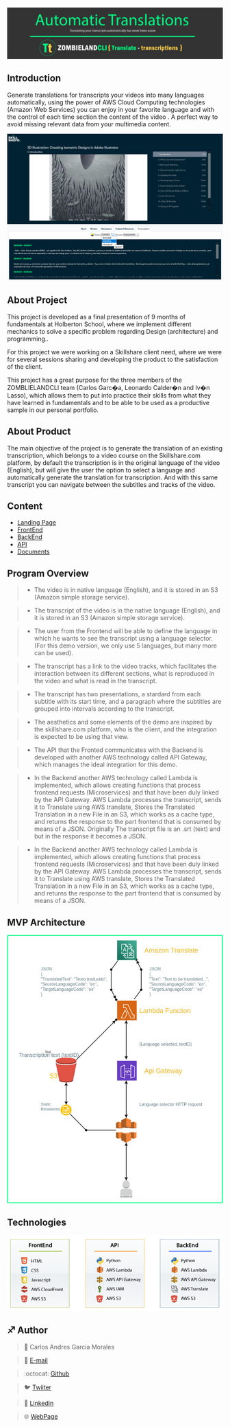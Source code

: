 ![](Top.png)

## Introduction

Generate translations for transcripts your videos into many languages automatically, using the power of AWS Cloud Computing technologies (Amazon Web Services) you can enjoy in your favorite language and with the control of each time section the content of the video . A perfect way to avoid missing relevant data from your multimedia content.

![](Demov2.jpg)
## About Project

This project is developed as a final presentation of 9 months of fundamentals at Holberton School, where we implement different mechanics to solve a specific problem regarding Design (architecture) and programming..

For this project we were working on a Skillshare client need, where we were for several sessions sharing and developing the product to the satisfaction of the client.

This project has a great purpose for the three members of the ZOMBLIELANDCLI team (Carlos Garc�a, Leonardo Calder�n and Iv�n Lasso), which allows them to put into practice their skills from what they have learned in fundamentals and to be able to be used as a productive sample in our personal portfolio.

## About Product

The main objective of the project is to generate the translation of an existing transcription, which belongs to a video course on the Skillshare.com platform, by default the transcription is in the original language of the video (English), but will give the user the option to select a language and automatically generate the translation for transcription. And with this same transcript you can navigate between the subtitles and tracks of the video.

## Content

- [Landing Page](/https://agzsoftsi.github.io/Automatic_Translations/)
- [FrontEnd](/FrontEnd)
- [BackEnd](/BackEnd)
- [API](/API)
- [Documents](/Documents)

## Program Overview

> - The video is in native language (English), and it is stored in an S3 (Amazon simple storage service).

> - The transcript of the video is in the native language (English), and it is stored in an S3 (Amazon simple storage service).

> - The user from the Frontend will be able to define the language in which he wants to see the transcript using a language selector. (For this demo version, we only use 5 languages, but many more can be used).

> - The transcript has a link to the video tracks, which facilitates the interaction between its different sections, what is reproduced in the video and what is read in the transcript.

> - The transcript has two presentations, a stardard from each subtitle with its start time, and a paragraph where the subtitles are grouped into intervals according to the transcript.

> - The aesthetics and some elements of the demo are inspired by the skillshare.com platform, who is the client, and the integration is expected to be using that view.

> - The API that the Fronted communicates with the Backend is developed with another AWS technology called API Gateway, which manages the ideal integration for this demo.

> - In the Backend another AWS technology called Lambda is implemented, which allows creating functions that process frontend requests (Microservices) and that have been duly linked by the API Gateway. AWS Lambda processes the transcript, sends it to Translate using AWS translate, Stores the Translated Translation in a new File in an S3, which works as a cache type, and returns the response to the part frontend that is consumed by means of a JSON.
Originally The transcript file is an .srt (text) and but in the response it becomes a JSON.

> - In the Backend another AWS technology called Lambda is implemented, which allows creating functions that process frontend requests (Microservices) and that have been duly linked by the API Gateway. AWS Lambda processes the transcript, sends it to Translate using AWS translate, Stores the Translated Translation in a new File in an S3, which works as a cache type, and returns the response to the part frontend that is consumed by means of a JSON.

## MVP Architecture

![](/Landing_Page/images/Architecture.jpg)

## Technologies

![](/Landing_Page/images/tec1.png)

## :sagittarius: Author

> :man: Carlos Andres Garcia Morales

> :e-mail: [E-mail](agzsoftsi@gmail.com)

> :octocat: [Github](https://github.com/agzsoftsi)

> :bird: [Twiiter](https://twitter.com/karlgarmor)

> :blue_book: [Linkedin](https://twitter.com/karlgarmor)

> :globe_with_meridians: [WebPage](https://www.agzsoftsi.tech/)



